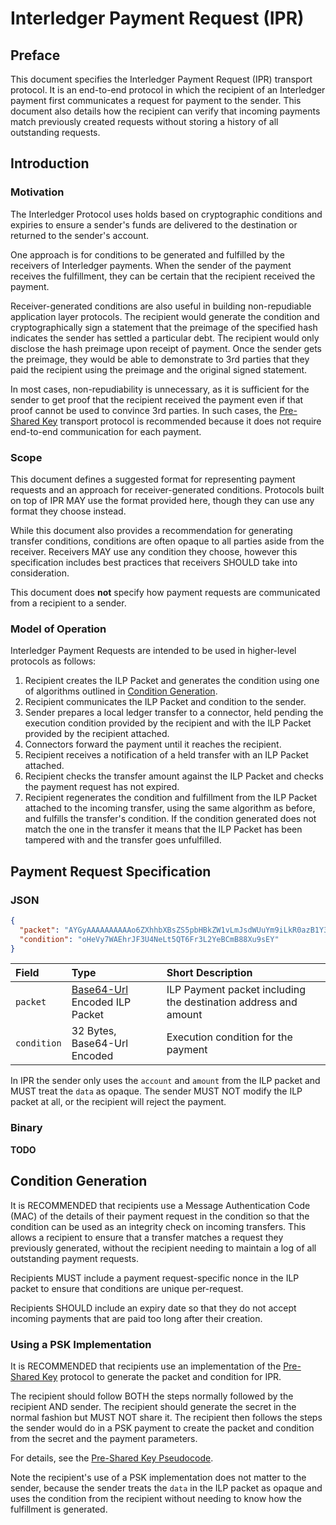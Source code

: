 # Interledger Payment Request (IPR)

## Preface

This document specifies the Interledger Payment Request (IPR) transport protocol. It is an end-to-end protocol in which the recipient of an Interledger payment first communicates a request for payment to the sender. This document also details how the recipient can verify that incoming payments match previously created requests without storing a history of all outstanding requests.

## Introduction

### Motivation

The Interledger Protocol uses holds based on cryptographic conditions and expiries to ensure a sender's funds are delivered to the destination or returned to the sender's account.

One approach is for conditions to be generated and fulfilled by the receivers of Interledger payments. When the sender of the payment receives the fulfillment, they can be certain that the recipient received the payment.

Receiver-generated conditions are also useful in building non-repudiable application layer protocols. The recipient would generate the condition and cryptographically sign a statement that the preimage of the specified hash indicates the sender has settled a particular debt. The recipient would only disclose the hash preimage upon receipt of payment. Once the sender gets the preimage, they would be able to demonstrate to 3rd parties that they paid the recipient using the preimage and the original signed statement.

In most cases, non-repudiability is unnecessary, as it is sufficient for the sender to get proof that the recipient received the payment even if that proof cannot be used to convince 3rd parties. In such cases, the [Pre-Shared Key](../0016-pre-shared-key/0016-pre-shared-key.md) transport protocol is recommended because it does not require end-to-end communication for each payment.

### Scope

This document defines a suggested format for representing payment requests and an approach for receiver-generated conditions. Protocols built on top of IPR MAY use the format provided here, though they can use any format they choose instead.

While this document also provides a recommendation for generating transfer conditions, conditions are often opaque to all parties aside from the receiver. Receivers MAY use any condition they choose, however this specification includes best practices that receivers SHOULD take into consideration.

This document does **not** specify how payment requests are communicated from a recipient to a sender.

### Model of Operation

Interledger Payment Requests are intended to be used in higher-level protocols as follows:

1. Recipient creates the ILP Packet and generates the condition using one of algorithms outlined in [Condition Generation](#condition-generation).
2. Recipient communicates the ILP Packet and condition to the sender.
3. Sender prepares a local ledger transfer to a connector, held pending the execution condition provided by the recipient and with the ILP Packet provided by the recipient attached.
4. Connectors forward the payment until it reaches the recipient.
5. Recipient receives a notification of a held transfer with an ILP Packet attached.
6. Recipient checks the transfer amount against the ILP Packet and checks the payment request has not expired.
7. Recipient regenerates the condition and fulfillment from the ILP Packet attached to the incoming transfer, using the same algorithm as before, and fulfills the transfer's condition. If the condition generated does not match the one in the transfer it means that the ILP Packet has been tampered with and the transfer goes unfulfilled.

## Payment Request Specification

### JSON

```json
{
  "packet": "AYGyAAAAAAAAAAo6ZXhhbXBsZS5pbHBkZW1vLmJsdWUuYm9iLkR0azB1Y3U4OHFJQm1iRFEwelhxa2lkTWZhOHRQakJZUW1QU0svMS4wCk5vbmNlOiBvdHotT25NbThURHo3NThGYWY4cXRRCkVuY3J5cHRpb246IGFlcy0yNTYtZ2NtIEdFRUR0MXk4NmlkSVFMa2xWbnpiRWcKCuXPle38YB02KVAHPtVNqRgP7Ok6D-QRAA",
  "condition": "oHeVy7WAEhrJF3U4NeLt5QT6Fr3L2YeBCmB88Xu9sEY"
}
```

| Field | Type | Short Description |
|:--|:--|:--|
| `packet` | [Base64-Url](https://en.wikipedia.org/wiki/Base64#URL_applications) Encoded ILP Packet | ILP Payment packet including the destination address and amount |
| `condition` | 32 Bytes, Base64-Url Encoded | Execution condition for the payment |

In IPR the sender only uses the `account` and `amount` from the ILP packet and MUST treat the `data` as opaque. The sender MUST NOT modify the ILP packet at all, or the recipient will reject the payment.

### Binary

**TODO**

## Condition Generation

It is RECOMMENDED that recipients use a Message Authentication Code (MAC) of the details of their payment request in the condition so that the condition can be used as an integrity check on incoming transfers. This allows a recipient to ensure that a transfer matches a request they previously generated, without the recipient needing to maintain a log of all outstanding payment requests.

Recipients MUST include a payment request-specific nonce in the ILP packet to ensure that conditions are unique per-request.

Recipients SHOULD include an expiry date so that they do not accept incoming payments that are paid too long after their creation.

### Using a PSK Implementation

It is RECOMMENDED that recipients use an implementation of the [Pre-Shared Key](../0016-pre-shared-key/0016-pre-shared-key.md) protocol to generate the packet and condition for IPR.

The recipient should follow BOTH the steps normally followed by the recipient AND sender. The recipient should generate the secret in the normal fashion but MUST NOT share it. The recipient then follows the steps the sender would do in a PSK payment to create the packet and condition from the secret and the payment parameters.

For details, see the [Pre-Shared Key Pseudocode](../0016-pre-shared-key/0016-pre-shared-key.md#pseudocode).

Note the recipient's use of a PSK implementation does not matter to the sender, because the sender treats the `data` in the ILP packet as opaque and uses the condition from the recipient without needing to know how the fulfillment is generated.

